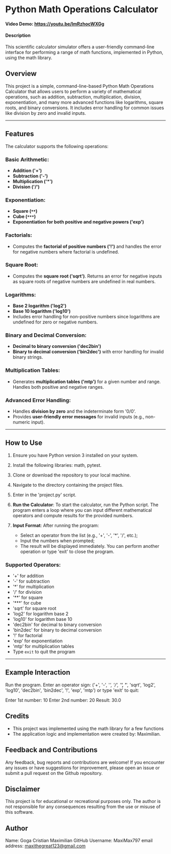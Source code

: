 # Python Math Operations Calculator

#### Video Demo: https://youtu.be/lmRzhocWXGg
#### Description
This scientific calculator simulator offers a user-friendly command-line interface for performing a range of math functions,  implemented in Python, using the math library.

## Overview
This project is a simple, command-line-based Python Math Operations Calculator that allows users to perform a variety of mathematical operations, such as addition, subtraction, multiplication, division, exponentiation, and many more advanced functions like logarithms, square roots, and binary conversions. It includes error handling for common issues like division by zero and invalid inputs.

---

## Features

The calculator supports the following operations:

### Basic Arithmetic:
- **Addition ('+')**
- **Subtraction ('-')**
- **Multiplication ('*')**
- **Division ('/')**

### Exponentiation:
- **Square (`**`)**
- **Cube (`***`)**
- **Exponentiation for both positive and negative powers ('exp')**

### Factorials:
- Computes the **factorial of positive numbers ('!')** and handles the error for negative numbers where factorial is undefined.

### Square Root:
- Computes the **square root ('sqrt')**. Returns an error for negative inputs as square roots of negative numbers are undefined in real numbers.

### Logarithms:
- **Base 2 logarithm ('log2')**
- **Base 10 logarithm ('log10')**
- Includes error handling for non-positive numbers since logarithms are undefined for zero or negative numbers.

### Binary and Decimal Conversion:
- **Decimal to binary conversion ('dec2bin')**
- **Binary to decimal conversion ('bin2dec')** with error handling for invalid binary strings.

### Multiplication Tables:
- Generates **multiplication tables ('mtp')** for a given number and range. Handles both positive and negative ranges.

### Advanced Error Handling:
- Handles **division by zero** and the indeterminate form '0/0'.
- Provides **user-friendly error messages** for invalid inputs (e.g., non-numeric input).

---

## How to Use

1. Ensure you have Python version 3 installed on your system.

2. Install the following libraries: math, pytest.

3. Clone or download the repository to your local machine.

4. Navigate to the directory containing the project files. 

5. Enter in the 'project.py' script. 

6. **Run the Calculator**: To start the calculator, run the Python script. The program enters a loop where you can input different mathematical operators and compute results for the provided numbers.

7. **Input Format**: After running the program:
   - Select an operator from the list (e.g., '+', '-', '*', '/', etc.);
   - Input the numbers when prompted;
   - The result will be displayed immediately. You can perform another operation or type 'exit' to close the program.

### Supported Operators:
- '+' for addition
- '-' for subtraction
- '*' for multiplication
- '/' for division
- '**' for square
- '***' for cube
- 'sqrt' for square root
- 'log2' for logarithm base 2
- 'log10' for logarithm base 10
- 'dec2bin' for decimal to binary conversion
- 'bin2dec' for binary to decimal conversion
- '!' for factorial
- 'exp' for exponentiation
- 'mtp' for multiplication tables
- Type `exit` to quit the program

---

## Example Interaction

Run the program.
Enter an operator sign:
('+', '-', '*', '/', '**', '***', 'sqrt', 'log2', 'log10', 'dec2bin', 'bin2dec', '!', 'exp', 'mtp') or type 'exit' to quit: 

Enter 1st number: 10
Enter 2nd number: 20
Result: 30.0

## Credits
- This project was implemented using the math library for a few functions
- The application logic and implementation were created by: Maximilian.

## Feedback and Contributions
Any feedback, bug reports and contributions are welcome! If you encounter any issues or have suggestions for improvement, please open an issue or submit a pull request on the Github repository. 

## Disclaimer
This project is for educational or recreational purposes only. The author is not responsible for any consequences resulting from the use or misuse of this software.

## Author
Name: Goga Cristian Maximilian
GitHub Username: MaxiMax797
email address: maxithegreat123@gmail.com
 
